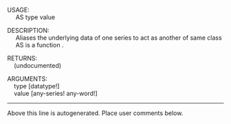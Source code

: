 USAGE:  
&nbsp;&nbsp;&nbsp;&nbsp;&nbsp;AS&nbsp;type&nbsp;value&nbsp;  
  
DESCRIPTION:  
&nbsp;&nbsp;&nbsp;&nbsp;&nbsp;Aliases&nbsp;the&nbsp;underlying&nbsp;data&nbsp;of&nbsp;one&nbsp;series&nbsp;to&nbsp;act&nbsp;as&nbsp;another&nbsp;of&nbsp;same&nbsp;class  
&nbsp;&nbsp;&nbsp;&nbsp;&nbsp;AS&nbsp;is&nbsp;a&nbsp;function&nbsp;.  
  
RETURNS:  
&nbsp;&nbsp;&nbsp;&nbsp;(undocumented)  
  
ARGUMENTS:  
&nbsp;&nbsp;&nbsp;&nbsp;type&nbsp;[datatype!]  
&nbsp;&nbsp;&nbsp;&nbsp;value&nbsp;[any-series!&nbsp;any-word!]  
___
Above this line is autogenerated. Place user comments below.